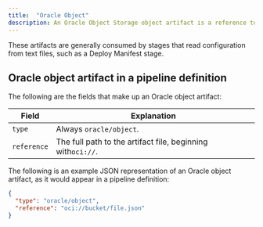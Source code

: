 ```yaml
---
title:  "Oracle Object"
description: An Oracle Object Storage object artifact is a reference to an object in an Oracle Object Storage bucket.
---
```


These artifacts are generally consumed by stages that read configuration from text files, such as a Deploy Manifest stage.

## Oracle object artifact in a pipeline definition

The following are the fields that make up an Oracle object artifact:

| Field | Explanation |
|-|-----------|
| `type` | Always `oracle/object`. |
| `reference` | The full path to the artifact file, beginning with`oci://`. |

The following is an example JSON representation of an Oracle object artifact, as it would appear in a pipeline definition:

```json
{
  "type": "oracle/object",
  "reference": "oci://bucket/file.json"
}
```
